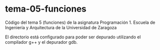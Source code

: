 # tema-05-funciones

Código del tema 5 (funciones) de la asignatura Programación 1. Escuela de Ingeniería y Arquitectura de la Universidad de Zaragoza

El directorio está configurado para poder ser depurado utilizando el compilador g++ y el depurador gdb.
